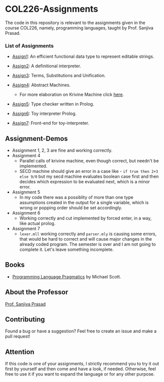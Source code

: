 # COL226-Assignments
The code in this repository is relevant to the assignments given in the course COL226, namely, programming languages, taught by Prof. Sanjiva Prasad.


### List of Assignments

- [Assign1](https://github.com/techcentaur/COL226-Assignments/tree/master/Assignment%201): An efficient functional data type to represent editable strings.
- [Assign2](https://github.com/techcentaur/COL226-Assignments/tree/master/Assignment%202): A definitional interpreter.
- [Assign3](https://github.com/techcentaur/COL226-Assignments/tree/master/Assignment%203): Terms, Substitutions and Unification.
- [Assign4](https://github.com/techcentaur/COL226-Assignments/tree/master/Assignment%204): Abstract Machines.
	- For more elaboration on Krivine Machine click [here](https://github.com/techcentaur/Krivine-Machine).

- [Assign5](https://github.com/techcentaur/COL226-Assignments/tree/master/Assignment%205): Type checker written in Prolog.
- [Assign6](https://github.com/techcentaur/COL226-Assignments/tree/master/Assignment%206): Toy interpreter Prolog.
- [Assign7](https://github.com/techcentaur/COL226-Assignments/tree/master/Assignment%207): Front-end for toy-interpreter.

## Assignment-Demos

- Assignment 1, 2, 3 are fine and working correctly.
- Assignment 4
	- Parallel calls of krivine machine, even though correct, but needn't be implemented.
	- SECD machine should give an error in a case like - ```if true then 2+3 else 9/0``` but my secd machine evaluates boolean case first and then decides which expression to be evaluated next, which is a minor error.
- Assignment 5
	- In my code there was a possiblity of more than one type assumptions created in the output for a single variable, which is wrong or popping order should be set accordingly.
- Assignment 6
	- Working correctly and cut implemented by forced enter, in a way, like actual prolog.
- Assignment 7
	- `lexer.mll` working correctly and `parser.mly` is causing some errors, that would be hard to correct and will cause major changes in the already coded program. The semester is over and I am not going to complete it. Let's leave something incomplete.

## Books 
- [Programming Language Pragmatics](https://www.amazon.com/Programming-Language-Pragmatics-Third-Michael/dp/0123745144) by Michael Scott. 


## About the Professor
[Prof. Sanjiva Prasad](http://www.cse.iitd.ernet.in/~sanjiva/)


## Contributing
Found a bug or have a suggestion? Feel free to create an issue and make a pull request!

## Attention
If this code is one of your assignments, I strictly recommend you to try it out first by yourself and then come and have a look, if needed. Otherwise, feel free to use it if you want to expand the language or for any other purpose.



